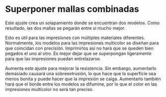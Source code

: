 Superponer mallas combinadas
====
Este ajuste crea un solapamiento donde se encuentran dos modelos. Como resultado, las dos mallas se pegarán entre sí mucho mejor.

Esto es útil para las impresiones con múltiples materiales diferentes. Normalmente, los modelos para las impresiones multicolor se diseñan para que coincidan con precisión. Imprimirlos así no hará que se queden bien pegados el uno al otro. Es mejor dejar que se superpongan ligeramente para que las impresiones puedan entrelazarse.

Aumenta este ajuste para mejorar la resistencia. Sin embargo, aumentarlo demasiado causará una sobreextrusión, lo que hace que la superficie sea menos bonita y puede hacer que la impresión se caiga. Aumentarlo también hará que el borde entre los modelos se difumine, por lo que el color en las impresiones multicolor no será tan preciso.